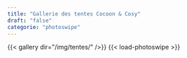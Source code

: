 ```yaml
---
title: "Gallerie des tentes Cocoon & Cosy"
draft: "false"
categorie: "photoswipe"
---
```


{{< gallery dir="/img/tentes/" />}} {{< load-photoswipe >}}
